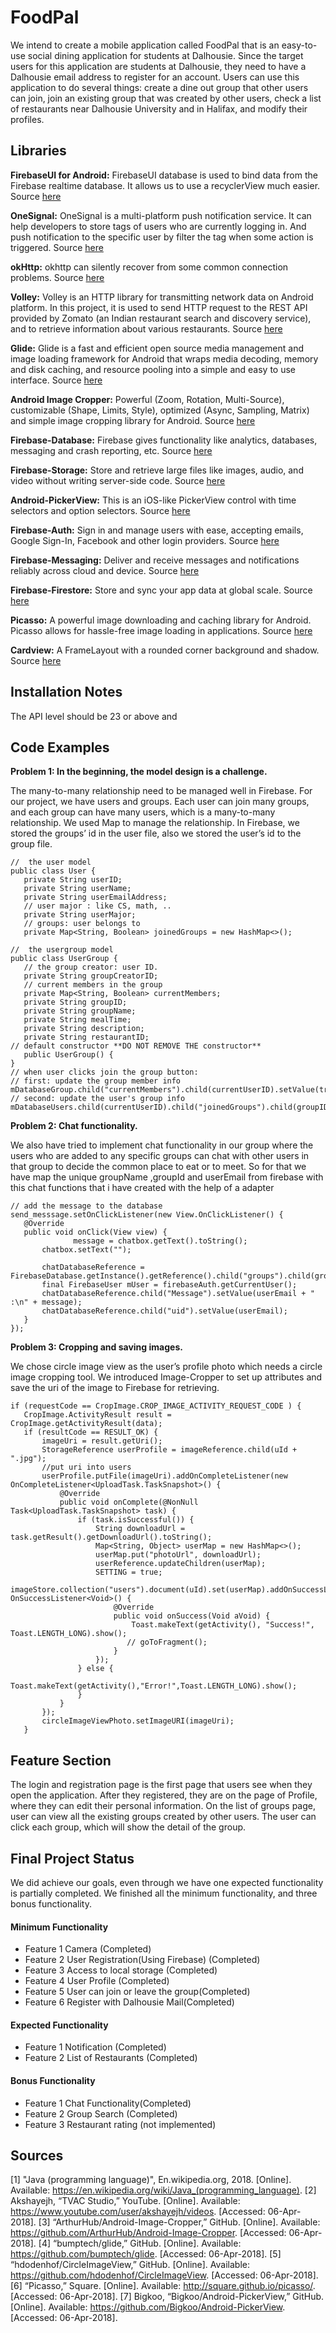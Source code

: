 # FoodPal
We intend to create a mobile application called FoodPal that is an easy-to-use social dining application for students at Dalhousie. Since the target users for this application are students at Dalhousie, they need to have a Dalhousie email address to register for an account. Users can use this application to do several things: create a dine out group that other users can join, join an existing group that was created by other users, check a list of restaurants near Dalhousie University and in Halifax, and modify their profiles.

## Libraries

**FirebaseUI for Android:** FirebaseUI database is used to bind data from the Firebase realtime database. It allows us to use a recyclerView much easier. Source [here](https://github.com/firebase/FirebaseUI-Android/blob/master/database/README.md)

**OneSignal:** OneSignal is a multi-platform push notification service. It can help developers to store tags of users who are currently logging in. And push notification to the specific user by filter the tag when some action is triggered. Source [here](https://github.com/OneSignal/OneSignal-Android-SDK)

**okHttp:** okhttp can silently recover from some common connection problems. Source [here](https://github.com/square/okhttp)

**Volley:** Volley is an HTTP library for transmitting network data on Android platform. In this project, it is used to send HTTP request to the REST API provided by Zomato (an Indian restaurant search and discovery service), and to retrieve information about various restaurants. Source [here](https://github.com/google/volley)

**Glide:** Glide is a fast and efficient open source media management and image loading framework for Android that wraps media decoding, memory and disk caching, and resource pooling into a simple and easy to use interface. Source [here](https://github.com/bumptech/glide)

**Android Image Cropper:** Powerful (Zoom, Rotation, Multi-Source), customizable (Shape, Limits, Style), optimized (Async, Sampling, Matrix) and simple image cropping library for Android. Source [here](https://github.com/ArthurHub/Android-Image-Cropper)

**Firebase-Database:** Firebase gives functionality like analytics, databases, messaging and crash reporting, etc. Source [here](https://firebase.google.com/docs/reference/android/com/google/firebase/database/package-summary)

**Firebase-Storage:** Store and retrieve large files like images, audio, and video without writing server-side code. Source [here](https://firebase.google.com/docs/reference/android/com/google/firebase/storage/package-summary)

**Android-PickerView:** This is an iOS-like PickerView control with time selectors and option selectors. Source [here](https://github.com/Bigkoo/Android-PickerView)

**Firebase-Auth:** Sign in and manage users with ease, accepting emails, Google Sign-In, Facebook and other login providers. Source [here](https://firebase.google.com/docs/reference/android/com/google/firebase/auth/package-summary)

**Firebase-Messaging:** Deliver and receive messages and notifications reliably across cloud and device. Source [here](https://firebase.google.com/docs/reference/android/com/google/firebase/messaging/package-summary)

**Firebase-Firestore:** Store and sync your app data at global scale. Source [here](https://firebase.google.com/docs/reference/android/com/google/firebase/firestore/package-summary)

**Picasso:** A powerful image downloading and caching library for Android. Picasso allows for hassle-free image loading in applications. Source [here](http://square.github.io/picasso/)

**Cardview:** A FrameLayout with a rounded corner background and shadow. Source [here](https://developer.android.com/training/material/lists-cards.html?hl=zh-cn)

## Installation Notes
The API level should be 23 or above and

## Code Examples

**Problem 1: In the beginning, the model design is a challenge.**

The many-to-many relationship need to be managed well in Firebase. For our project, we have users and groups. Each user can join many groups, and each group can have many users, which is a many-to-many relationship. We used Map to manage the relationship.  In Firebase, we stored the groups’ id in the user file, also we stored the user’s id to the group file.
```
//  the user model
public class User {
   private String userID;
   private String userName;
   private String userEmailAddress;
   // user major : like CS, math, ..
   private String userMajor;
   // groups: user belongs to
   private Map<String, Boolean> joinedGroups = new HashMap<>();

//  the usergroup model
public class UserGroup {
   // the group creator: user ID.
   private String groupCreatorID;
   // current members in the group
   private Map<String, Boolean> currentMembers;
   private String groupID;
   private String groupName;
   private String mealTime;
   private String description;
   private String restaurantID;
// default constructor **DO NOT REMOVE THE constructor**
   public UserGroup() {
}
// when user clicks join the group button:
// first: update the group member info
mDatabaseGroup.child("currentMembers").child(currentUserID).setValue(true);
// second: update the user's group info
mDatabaseUsers.child(currentUserID).child("joinedGroups").child(groupID).setValue(true);
```

**Problem 2: Chat functionality.**

We also have tried to implement chat functionality in our group where the users who are added to any specific groups can chat with other users in that group to decide the common place to eat or to meet. So for that we have map the unique groupName ,groupId and userEmail from firebase with this chat functions that i have created with the help of a adapter
```
// add the message to the database
send_messsage.setOnClickListener(new View.OnClickListener() {
   @Override
   public void onClick(View view) {
              message = chatbox.getText().toString();
       chatbox.setText("");

       chatDatabaseReference = FirebaseDatabase.getInstance().getReference().child("groups").child(groupId).child("Chat").push();
       final FirebaseUser mUser = firebaseAuth.getCurrentUser();
       chatDatabaseReference.child("Message").setValue(userEmail + " :\n" + message);
       chatDatabaseReference.child("uid").setValue(userEmail);
   }
});
```

**Problem 3: Cropping and saving images.**

We chose circle image view as the user’s profile photo which needs a circle image cropping tool. We introduced Image-Cropper to set up attributes and save the uri of the image to Firebase for retrieving.
```
if (requestCode == CropImage.CROP_IMAGE_ACTIVITY_REQUEST_CODE ) {
   CropImage.ActivityResult result = CropImage.getActivityResult(data);
   if (resultCode == RESULT_OK) {
       imageUri = result.getUri();
       StorageReference userProfile = imageReference.child(uId + ".jpg");
       //put uri into users
       userProfile.putFile(imageUri).addOnCompleteListener(new OnCompleteListener<UploadTask.TaskSnapshot>() {
           @Override
           public void onComplete(@NonNull Task<UploadTask.TaskSnapshot> task) {
               if (task.isSuccessful()) {
                   String downloadUrl = task.getResult().getDownloadUrl().toString();
                   Map<String, Object> userMap = new HashMap<>();
                   userMap.put("photoUrl", downloadUrl);
                   userReference.updateChildren(userMap);
                   SETTING = true;
                   imageStore.collection("users").document(uId).set(userMap).addOnSuccessListener(new OnSuccessListener<Void>() {
                       @Override
                       public void onSuccess(Void aVoid) {
                           Toast.makeText(getActivity(), "Success!", Toast.LENGTH_LONG).show();
                          // goToFragment();
                       }
                   });
               } else {
                   Toast.makeText(getActivity(),"Error!",Toast.LENGTH_LONG).show();
               }
           }
       });
       circleImageViewPhoto.setImageURI(imageUri);
   }
```

## Feature Section
The login and registration page is the first page that users see when they open the application. After they registered, they are on the page of Profile, where they can edit their personal information.
On the list of groups page, user can view all the existing groups created by other users. The user can click each group, which will show the detail of the group.


## Final Project Status
We did achieve our goals, even through we have one expected functionality is partially completed. We finished all the minimum functionality, and three bonus functionality.

#### Minimum Functionality
- Feature 1 Camera (Completed)
- Feature 2 User Registration(Using Firebase) (Completed)
- Feature 3 Access to local storage  (Completed)
- Feature 4 User Profile (Completed)
- Feature 5 User can join or leave the group(Completed)
- Feature 6 Register with Dalhousie Mail(Completed)

#### Expected Functionality
- Feature 1 Notification (Completed)
- Feature 2 List of Restaurants (Completed)

#### Bonus Functionality
- Feature 1 Chat Functionality(Completed)
- Feature 2 Group Search (Completed)
- Feature 3 Restaurant rating (not implemented)

## Sources
[1] "Java (programming language)", En.wikipedia.org, 2018. [Online]. Available:
https://en.wikipedia.org/wiki/Java_(programming_language).
[2]  Akshayejh, “TVAC Studio,” YouTube. [Online]. Available: https://www.youtube.com/user/akshayejh/videos. [Accessed: 06-Apr-2018].
[3] “ArthurHub/Android-Image-Cropper,” GitHub. [Online]. Available: https://github.com/ArthurHub/Android-Image-Cropper. [Accessed: 06-Apr-2018].
[4] “bumptech/glide,” GitHub. [Online]. Available: https://github.com/bumptech/glide. [Accessed: 06-Apr-2018].
[5] “hdodenhof/CircleImageView,” GitHub. [Online]. Available: https://github.com/hdodenhof/CircleImageView. [Accessed: 06-Apr-2018].
[6] “Picasso,” Square. [Online]. Available: http://square.github.io/picasso/. [Accessed: 06-Apr-2018].
[7] Bigkoo, “Bigkoo/Android-PickerView,” GitHub. [Online]. Available: https://github.com/Bigkoo/Android-PickerView. [Accessed: 06-Apr-2018].

